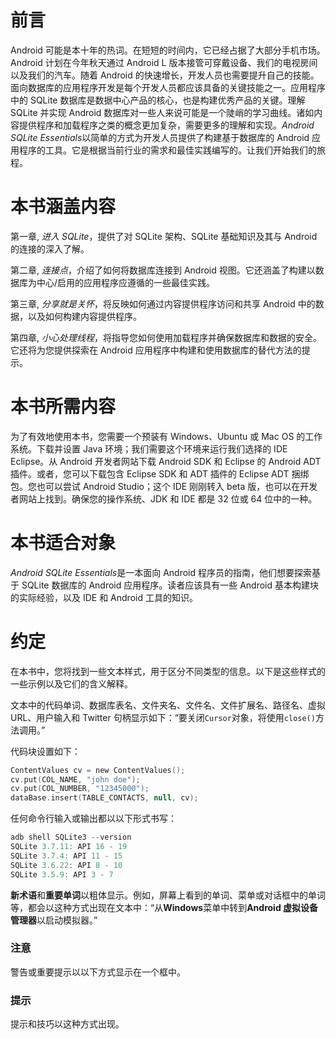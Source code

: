 # 前言

Android 可能是本十年的热词。在短短的时间内，它已经占据了大部分手机市场。Android 计划在今年秋天通过 Android L 版本接管可穿戴设备、我们的电视房间以及我们的汽车。随着 Android 的快速增长，开发人员也需要提升自己的技能。面向数据库的应用程序开发是每个开发人员都应该具备的关键技能之一。应用程序中的 SQLite 数据库是数据中心产品的核心，也是构建优秀产品的关键。理解 SQLite 并实现 Android 数据库对一些人来说可能是一个陡峭的学习曲线。诸如内容提供程序和加载程序之类的概念更加复杂，需要更多的理解和实现。*Android SQLite Essentials*以简单的方式为开发人员提供了构建基于数据库的 Android 应用程序的工具。它是根据当前行业的需求和最佳实践编写的。让我们开始我们的旅程。

# 本书涵盖内容

第一章, *进入 SQLite*，提供了对 SQLite 架构、SQLite 基础知识及其与 Android 的连接的深入了解。

第二章, *连接点*，介绍了如何将数据库连接到 Android 视图。它还涵盖了构建以数据库为中心/启用的应用程序应遵循的一些最佳实践。

第三章, *分享就是关怀*，将反映如何通过内容提供程序访问和共享 Android 中的数据，以及如何构建内容提供程序。

第四章, *小心处理线程*，将指导您如何使用加载程序并确保数据库和数据的安全。它还将为您提供探索在 Android 应用程序中构建和使用数据库的替代方法的提示。

# 本书所需内容

为了有效地使用本书，您需要一个预装有 Windows、Ubuntu 或 Mac OS 的工作系统。下载并设置 Java 环境；我们需要这个环境来运行我们选择的 IDE Eclipse。从 Android 开发者网站下载 Android SDK 和 Eclipse 的 Android ADT 插件。或者，您可以下载包含 Eclipse SDK 和 ADT 插件的 Eclipse ADT 捆绑包。您也可以尝试 Android Studio；这个 IDE 刚刚转入 beta 版，也可以在开发者网站上找到。确保您的操作系统、JDK 和 IDE 都是 32 位或 64 位中的一种。

# 本书适合对象

*Android SQLite Essentials*是一本面向 Android 程序员的指南，他们想要探索基于 SQLite 数据库的 Android 应用程序。读者应该具有一些 Android 基本构建块的实际经验，以及 IDE 和 Android 工具的知识。

# 约定

在本书中，您将找到一些文本样式，用于区分不同类型的信息。以下是这些样式的一些示例以及它们的含义解释。

文本中的代码单词、数据库表名、文件夹名、文件名、文件扩展名、路径名、虚拟 URL、用户输入和 Twitter 句柄显示如下：“要关闭`Cursor`对象，将使用`close()`方法调用。”

代码块设置如下：

```kt
ContentValues cv = new ContentValues();
cv.put(COL_NAME, "john doe");
cv.put(COL_NUMBER, "12345000");
dataBase.insert(TABLE_CONTACTS, null, cv);
```

任何命令行输入或输出都以以下形式书写：

```kt
adb shell SQLite3 --version
SQLite 3.7.11: API 16 - 19
SQLite 3.7.4: API 11 - 15
SQLite 3.6.22: API 8 - 10
SQLite 3.5.9: API 3 - 7

```

**新术语**和**重要单词**以粗体显示。例如，屏幕上看到的单词、菜单或对话框中的单词等，都会以这种方式出现在文本中：“从**Windows**菜单中转到**Android 虚拟设备管理器**以启动模拟器。”

### 注意

警告或重要提示以以下方式显示在一个框中。

### 提示

提示和技巧以这种方式出现。
